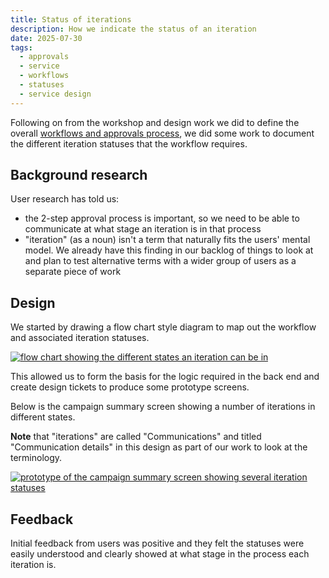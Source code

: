 ```yaml
---
title: Status of iterations 
description: How we indicate the status of an iteration
date: 2025-07-30
tags:
  - approvals
  - service
  - workflows
  - statuses
  - service design
---
```


Following on from the workshop and design work we did to define the overall [workflows and approvals process](/select-people-for-invitation/workflows/), we did some work to document the different iteration statuses that the workflow requires.

## Background research

User research has told us:

- the 2-step approval process is important, so we need to be able to communicate at what stage an iteration is in that process
- "iteration" (as a noun) isn't a term that naturally fits the users' mental model. We already have this finding in our backlog of things to look at and plan to test alternative terms with a wider group of users as a separate piece of work

## Design

We started by drawing a flow chart style diagram to map out the workflow and associated iteration statuses.

[![flow chart showing the different states an iteration can be in](iteration-statuses.png)](iteration-statuses.png)

This allowed us to form the basis for the logic required in the back end and create design tickets to produce some prototype screens.

Below is the campaign summary screen showing a number of iterations in different states.

**Note** that "iterations" are called "Communications" and titled "Communication details" in this design as part of our work to look at the terminology.

[![prototype of the campaign summary screen showing several iteration statuses](campaign-summary.png)](campaign-summary.png)

## Feedback

Initial feedback from users was positive and they felt the statuses were easily understood and clearly showed at what stage in the process each iteration is.